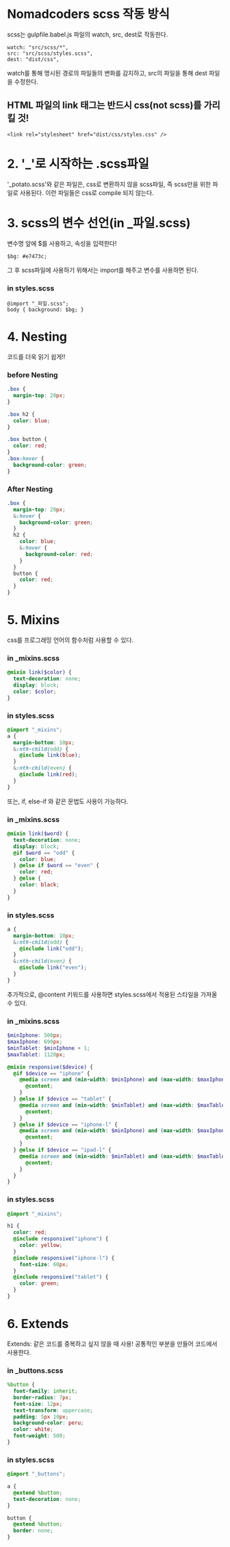 # Nomadcoders scss 작동 방식

scss는 gulpfile.babel.js 파일의 watch, src, dest로 작동한다.

```
watch: "src/scss/*",
src: "src/scss/styles.scss",
dest: "dist/css",
```

watch를 통해 명시된 경로의 파일들의 변화를 감지하고, src의 파일을 통해 dest 파일을 수정한다.

## HTML 파일의 link 태그는 반드시 css(not scss)를 가리킬 것!

```
<link rel="stylesheet" href="dist/css/styles.css" />
```

# 2. '\_'로 시작하는 .scss파일

'\_potato.scss'와 같은 파일은, css로 변환하지 않을 scss파일, 즉 scss만을 위한 파일로 사용된다.
이런 파일들은 css로 compile 되지 않는다.

# 3. scss의 변수 선언(in \_파일.scss)

변수명 앞에 $를 사용하고, 속성을 입력한다!

```
$bg: #e7473c;
```

그 후 scss파일에 사용하기 위해서는 import를 해주고 변수를 사용하면 된다.

### in styles.scss

```
@import "_파일.scss";
body { background: $bg; }
```

# 4. Nesting

코드를 더욱 읽기 쉽게!!

### before Nesting

```css
.box {
  margin-top: 20px;
}

.box h2 {
  color: blue;
}

.box button {
  color: red;
}
.box:hover {
  background-color: green;
}
```

### After Nesting

```scss
.box {
  margin-top: 20px;
  &:hover {
    background-color: green;
  }
  h2 {
    color: blue;
    &:hover {
      background-color: red;
    }
  }
  button {
    color: red;
  }
}
```

# 5. Mixins

css를 프로그래밍 언어의 함수처럼 사용할 수 있다.

### in \_mixins.scss

```scss
@mixin link($color) {
  text-decoration: none;
  display: block;
  color: $color;
}
```

### in styles.scss

```scss
@import "_mixins";
a {
  margin-bottom: 10px;
  &:nth-child(odd) {
    @include link(blue);
  }
  &:nth-child(even) {
    @include link(red);
  }
}
```

또는, if, else-if 와 같은 문법도 사용이 가능하다.

### in \_mixins.scss

```scss
@mixin link($word) {
  text-decoration: none;
  display: block;
  @if $word == "odd" {
    color: blue;
  } @else if $word == "even" {
    color: red;
  } @else {
    color: black;
  }
}
```

### in styles.scss

```scss
a {
  margin-bottom: 10px;
  &:nth-child(odd) {
    @include link("odd");
  }
  &:nth-child(even) {
    @include link("even");
  }
}
```

추가적으로, @content 키워드를 사용하면 styles.scss에서 적용된 스타일을 가져올 수 있다.

### in \_mixins.scss

```scss
$minIphone: 500px;
$maxIphone: 690px;
$minTablet: $minIphone + 1;
$maxTablet: 1120px;

@mixin responsive($device) {
  @if $device == "iphone" {
    @media screen and (min-width: $minIphone) and (max-width: $maxIphone) {
      @content;
    }
  } @else if $device == "tablet" {
    @media screen and (min-width: $minTablet) and (max-width: $maxTablet) {
      @content;
    }
  } @else if $device == "iphone-l" {
    @media screen and (min-width: $minIphone) and (max-width: $maxIphone) and (orientation: landscape) {
      @content;
    }
  } @else if $device == "ipad-l" {
    @media screen and (min-width: $minTablet) and (max-width: $maxTablet) and (orientation: landscape) {
      @content;
    }
  }
}
```

### in styles.scss

```scss
@import "_mixins";

h1 {
  color: red;
  @include responsive("iphone") {
    color: yellow;
  }
  @include responsive("iphone-l") {
    font-size: 60px;
  }
  @include responsive("tablet") {
    color: green;
  }
}
```

# 6. Extends

Extends: 같은 코드를 중복하고 싶지 않을 때 사용! 공통적인 부분을 만들어 코드에서 사용한다.

### in \_buttons.scss

```scss
%button {
  font-family: inherit;
  border-radius: 7px;
  font-size: 12px;
  text-transform: uppercase;
  padding: 5px 10px;
  background-color: peru;
  color: white;
  font-weight: 500;
}
```

### in styles.scss

```scss
@import "_buttons";

a {
  @extend %button;
  text-decoration: none;
}

button {
  @extend %button;
  border: none;
}
```
